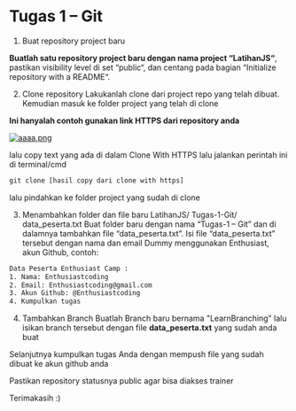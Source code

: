 # __Tugas 1 – Git__

1. Buat repository project baru
   
**Buatlah satu repository project baru dengan nama project “LatihanJS“**, pastikan visibility level di set “public“, dan centang pada bagian “Initialize repository with a README“.


2. Clone repository
Lakukanlah clone dari project repo yang telah dibuat. Kemudian masuk ke folder project yang telah di clone

**Ini hanyalah contoh gunakan link HTTPS dari repository anda**

 [![aaaa.png](https://i.postimg.cc/3wc1zF23/aaaa.png)](https://postimg.cc/t1FFxPrc)

lalu copy text yang ada di dalam Clone With HTTPS lalu jalankan perintah ini di terminal/cmd
```cmd
git clone [hasil copy dari clone with https]
```
lalu pindahkan ke folder project yang sudah di clone

3. Menambahkan folder dan file baru
LatihanJS/
  Tugas-1-Git/
    data_peserta.txt
Buat folder baru dengan nama “Tugas-1 – Git” dan di dalamnya tambahkan file “data_peserta.txt”. Isi file “data_peserta.txt” tersebut dengan nama dan email Dummy menggunakan Enthusiast, akun Github, contoh:

```cmd
Data Peserta Enthusiast Camp :
1. Nama: Enthusiastcoding
2. Email: Enthusiastcoding@gmail.com
3. Akun Github: @Enthusiastcoding
4. Kumpulkan tugas
```

4. Tambahkan Branch
Buatlah Branch baru bernama "LearnBranching" lalu isikan branch tersebut dengan file **data_peserta.txt** yang sudah anda buat


Selanjutnya kumpulkan tugas Anda dengan mempush file yang sudah dibuat ke akun github anda

Pastikan repository statusnya public agar bisa diakses trainer

Terimakasih :)